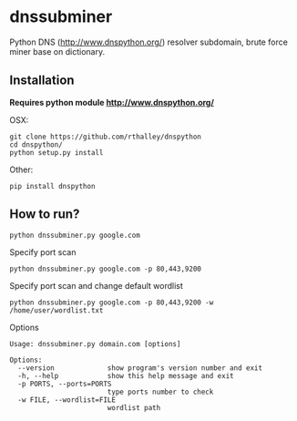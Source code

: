 # dnssubminer
Python DNS (http://www.dnspython.org/) resolver subdomain, brute force miner base on dictionary.

## Installation
**Requires python module http://www.dnspython.org/**

OSX:

```
git clone https://github.com/rthalley/dnspython
cd dnspython/
python setup.py install
```

Other:
```
pip install dnspython
```

## How to run?

```
python dnssubminer.py google.com
```

Specify port scan
```
python dnssubminer.py google.com -p 80,443,9200
```

Specify port scan and change default wordlist
```
python dnssubminer.py google.com -p 80,443,9200 -w /home/user/wordlist.txt
```

Options
```
Usage: dnssubminer.py domain.com [options]

Options:
  --version             show program's version number and exit
  -h, --help            show this help message and exit
  -p PORTS, --ports=PORTS
                        type ports number to check
  -w FILE, --wordlist=FILE
                        wordlist path
```
